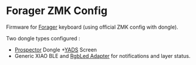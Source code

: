 # Forager ZMK Config

Firmware for [Forager](https://github.com/carrefinho/forager) keyboard (using official ZMK config with dongle).

Two dongle types configured :

* [Prospector](https://github.com/carrefinho/prospector) Dongle +[YADS](https://github.com/janpfischer/zmk-dongle-screen) Screen
* Generic XIAO BLE and [RgbLed Adapter](https://github.com/caksoylar/zmk-rgbled-widget) for notifications and layer status.
